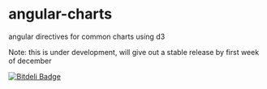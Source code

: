 angular-charts
==============

angular directives for common charts using d3

Note: this is under development, will give out a stable release by first week of december

[![Bitdeli Badge](https://d2weczhvl823v0.cloudfront.net/ChinmayMK/angular-charts/trend.png)](https://bitdeli.com/free "Bitdeli Badge")

